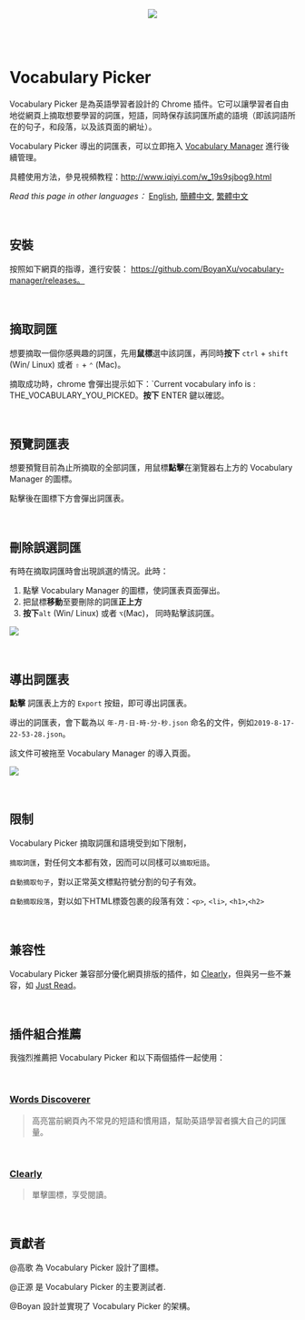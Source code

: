 <p align="center">
  <img src="https://i.imgur.com/cLjMml3.png">
</p>

<br/>
<br/>


# Vocabulary Picker 



Vocabulary Picker 是為英語學習者設計的 Chrome 插件。它可以讓學習者自由地從網頁上摘取想要學習的詞匯，短語，同時保存該詞匯所處的語境（即該詞語所在的句子，和段落，以及該頁面的網址）。

Vocabulary Picker 導出的詞匯表，可以立即拖入 [Vocabulary Manager](https://github.com/BoyanXu/vocabulary-manager) 進行後續管理。

具體使用方法，參見視頻教程：http://www.iqiyi.com/w_19s9sjbog9.html

_Read this page in other languages：_ [English](https://github.com/BoyanXu/vocabulary-picker/blob/master/README.md), [簡體中文](https://github.com/BoyanXu/vocabulary-picker/blob/master/README-zh-cn.md), [繁體中文](https://github.com/BoyanXu/vocabulary-picker/blob/master/README-zh-tr.md)

<br/>

## 安裝

按照如下網頁的指導，進行安裝： https://github.com/BoyanXu/vocabulary-manager/releases。

<br/>

## 摘取詞匯

想要摘取一個你感興趣的詞匯，先用**鼠標**選中該詞匯，再同時**按下**  `ctrl` + `shift` (Win/ Linux) 或者 `⇧` + `⌃` (Mac)。

摘取成功時，chrome 會彈出提示如下：`Current vocabulary info is : THE_VOCABULARY_YOU_PICKED。**按下** ENTER 鍵以確認。

<br/>

## 預覽詞匯表

想要預覽目前為止所摘取的全部詞匯，用鼠標**點擊**在瀏覽器右上方的 Vocabulary Manager 的圖標。

點擊後在圖標下方會彈出詞匯表。

<br/>

## 刪除誤選詞匯

有時在摘取詞匯時會出現誤選的情況。此時：

1. 點擊 Vocabulary Manager 的圖標，使詞匯表頁面彈出。
2. 把鼠標**移動**至要刪除的詞匯**正上方**
3. **按下**`alt` (Win/ Linux) 或者 `⌥`(Mac)， 同時點擊該詞匯。

![](https://i.imgur.com/DZE6tzG.gif)


<br/>

## 導出詞匯表

**點擊** 詞匯表上方的 `Export` 按鈕，即可導出詞匯表。

導出的詞匯表，會下載為以 `年-月-日-時-分-秒.json` 命名的文件，例如`2019-8-17-22-53-28.json`。

該文件可被拖至 Vocabulary Manager 的導入頁面。

![](https://i.imgur.com/rFeEbnb.gif)


<br/>

## 限制

Vocabulary Picker 摘取詞匯和語境受到如下限制，

`摘取詞匯`，對任何文本都有效，因而可以同樣可以`摘取短語`。

`自動摘取句子`，對以正常英文標點符號分割的句子有效。

`自動摘取段落`，對以如下HTML標簽包裹的段落有效：`<p>`, `<li>`, `<h1>`,`<h2>`

<br/>

## 兼容性

Vocabulary Picker 兼容部分優化網頁排版的插件，如 [Clearly](https://chrome.google.com/webstore/detail/clearly/odfonlkabodgbolnmmkdijkaeggofoop)，但與另一些不兼容，如 [Just Read](https://github.com/ZachSaucier/Just-Read)。

<br/>

## 插件組合推薦

我強烈推薦把 Vocabulary Picker 和以下兩個插件一起使用：

<br/>

### [Words Discoverer](https://chrome.google.com/webstore/detail/words-discoverer-expand-y/noncaeikjgpbdeoocblijjgegnobogib)

> 高亮當前網頁內不常見的短語和慣用語，幫助英語學習者擴大自己的詞匯量。

<br/>

### [Clearly](https://chrome.google.com/webstore/detail/clearly/odfonlkabodgbolnmmkdijkaeggofoop)

> 單擊圖標，享受閱讀。

<br/>

## 貢獻者


@高歌 為 Vocabulary Picker 設計了圖標。

@正源 是 Vocabulary Picker 的主要測試者.

@Boyan 設計並實現了 Vocabulary Picker 的架構。